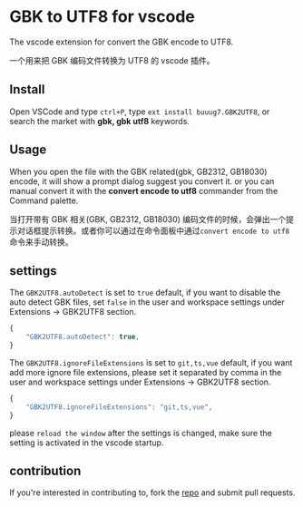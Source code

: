 # GBK to UTF8 for vscode

The vscode extension for convert the GBK encode to UTF8.

一个用来把 GBK 编码文件转换为 UTF8 的 vscode 插件。

## Install

Open VSCode and type `ctrl+P`, type `ext install buuug7.GBK2UTF8`, or search the market with **gbk, gbk utf8** keywords.

## Usage

When you open the file with the GBK related(gbk, GB2312, GB18030) encode, it will show a prompt dialog suggest you convert it. or you can manual convert it with the **convert encode to utf8** commander from the Command palette.

当打开带有 GBK 相关(GBK, GB2312, GB18030) 编码文件的时候，会弹出一个提示对话框提示转换。或者你可以通过在命令面板中通过`convert encode to utf8`命令来手动转换。

## settings

The `GBK2UTF8.autoDetect` is set to `true` default, if you want to disable the auto detect GBK files, set `false` in the user and workspace settings under Extensions -> GBK2UTF8 section.

```javascript
{
    "GBK2UTF8.autoDetect": true,
}
```

The `GBK2UTF8.ignoreFileExtensions` is set to `git,ts,vue` default, if you want add more ignore file extensions, please set it separated by comma in the user and workspace settings under Extensions -> GBK2UTF8 section.

```javascript
{
    "GBK2UTF8.ignoreFileExtensions": "git,ts,vue",
}
```

please `reload the window` after the settings is changed, make sure the setting is activated in the vscode startup.

## contribution

If you're interested in contributing to, fork the [repo](https://github.com/buuug7/gbk2utf8-vscode.git) and submit pull requests.
